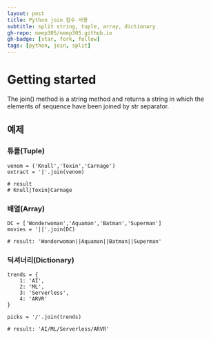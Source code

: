 ```yaml
---
layout: post
title: Python join 함수 사용
subtitle: split string, tuple, array, dictionary 
gh-repo: neep305/neep305.github.io
gh-badge: [star, fork, follow]
tags: [python, join, split]
---
```


# Getting started
The join() method is a string method and returns a string in which the elements of sequence have been joined by str separator.

## 예제
### 튜플(Tuple)
```
venom = ('Knull','Toxin','Carnage')
extract = '|'.join(venom)

# result
# Knull|Toxin|Carnage
```

### 배열(Array)
```
DC = ['Wonderwoman','Aquaman','Batman','Superman']
movies = '||'.join(DC)

# result: 'Wonderwoman||Aquaman||Batman||Superman'
```

### 딕셔너리(Dictionary)
```
trends = {
    1: 'AI',
    2: 'ML',
    3: 'Serverless',
    4: 'ARVR'
}

picks = '/'.join(trends)

# result: 'AI/ML/Serverless/ARVR'
```